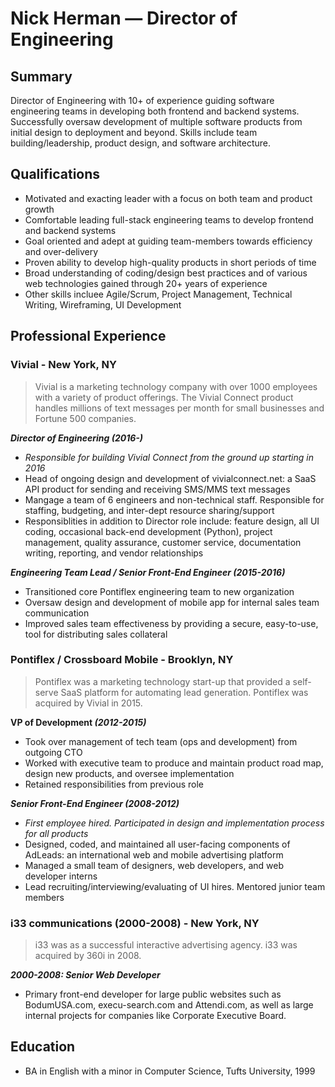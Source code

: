 # Nick Herman — Director of Engineering

## Summary
Director of Engineering with 10+ of experience guiding software engineering teams in developing both frontend and backend systems. Successfully oversaw development of multiple software products from initial design to deployment and beyond. Skills include team building/leadership, product design, and software architecture.


## Qualifications

* Motivated and exacting leader with a focus on both team and product growth
* Comfortable leading full-stack engineering teams to develop frontend and backend systems
* Goal oriented and adept at guiding team-members towards efficiency and over-delivery
* Proven ability to develop high-quality products in short periods of time
* Broad understanding of coding/design best practices and of various web technologies gained through 20+ years of experience
* Other skills incluee Agile/Scrum, Project Management, Technical Writing, Wireframing, UI Development

  
## Professional Experience 

### Vivial - New York, NY
>Vivial is a marketing technology company with over 1000 employees with a variety of product offerings. The Vivial Connect product handles millions of text messages per month for small businesses and Fortune 500 companies.

**_Director of Engineering (2016-)_**  

* *Responsible for building Vivial Connect from the ground up starting in 2016*
* Head of ongoing design and development of vivialconnect.net: a SaaS API product for sending and receiving SMS/MMS text messages
* Mangage a team of 6 engineers and non-technical staff. Responsible for staffing, budgeting, and inter-dept resource sharing/support
* Responsiblities in addition to Director role include: feature design, all UI coding, occasional back-end development (Python), project management, quality assurance, customer service, documentation writing, reporting, and vendor relationships

**_Engineering Team Lead / Senior Front-End Engineer (2015-2016)_**  

* Transitioned core Pontiflex engineering team to new organization
* Oversaw design and development of mobile app for internal sales team communication
* Improved sales team effectiveness by providing a secure, easy-to-use, tool for distributing sales collateral

### Pontiflex / Crossboard Mobile - Brooklyn, NY
>Pontiflex was a marketing technology start-up that provided a self-serve SaaS platform for automating lead generation. Pontiflex was acquired by Vivial in 2015.

**VP of Development _(2012-2015)_**  

* Took over management of tech team (ops and development) from outgoing CTO
* Worked with executive team to produce and maintain product road map, design new products, and oversee implementation
* Retained responsibilities from previous role

**_Senior Front-End Engineer (2008-2012)_**  

* *First employee hired. Participated in design and implementation process for all products*
* Designed, coded, and maintained all user-facing components of AdLeads: an international web and mobile advertising platform
* Managed a small team of designers, web developers, and web developer interns
* Lead recruiting/interviewing/evaluating of UI hires. Mentored junior team members

### i33 communications (2000-2008) - New York, NY
>i33 was as a successful interactive advertising agency. i33 was acquired by 360i in 2008.

**_2000-2008: Senior Web Developer_**  

* Primary front-end developer for large public websites such as BodumUSA.com, execu-search.com and Attendi.com, as well as large internal projects for companies like Corporate Executive Board.


## Education 

* BA in English with a minor in Computer Science, Tufts University, 1999
